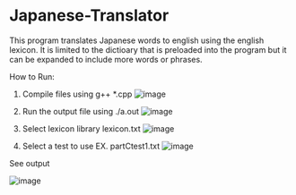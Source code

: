 # Japanese-Translator
This program translates Japanese words to english using the english lexicon.
It is limited to the dictioary that is preloaded into the program but it can be expanded to include more words or phrases.


How to Run:

1. Compile files using g++ *.cpp
   ![image](https://github.com/DylanKral/Japanese-Translator/assets/58831511/852241b6-e5bf-482c-88e6-0e17d888dcb4)

2. Run the output file using ./a.out
   ![image](https://github.com/DylanKral/Japanese-Translator/assets/58831511/eab0280f-7672-424f-92f9-64fa266d3f3d)

3. Select lexicon library lexicon.txt
![image](https://github.com/DylanKral/Japanese-Translator/assets/58831511/adb1553f-efcc-4b2c-ba15-3ec0047d3c98)

4. Select a test to use EX. partCtest1.txt
   ![image](https://github.com/DylanKral/Japanese-Translator/assets/58831511/adac69e0-4583-4648-a0fb-87ee9d871b93)

See output

   ![image](https://github.com/DylanKral/Japanese-Translator/assets/58831511/95c0e134-9fb6-499f-bb0f-4036b2dea6b3)
